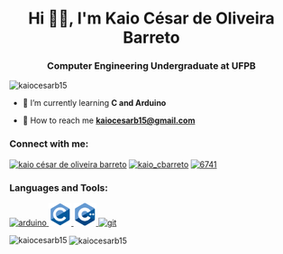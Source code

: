 <h1 align="center">Hi 👋😎, I'm Kaio César de Oliveira Barreto</h1>
<h3 align="center">Computer Engineering Undergraduate at UFPB</h3>

<p align="left"> <img src="https://komarev.com/ghpvc/?username=kaiocesarb15&label=Profile%20views&color=0e75b6&style=flat" alt="kaiocesarb15" /> </p>

- 📒 I’m currently learning **C and Arduino**

- 📨 How to reach me **kaiocesarb15@gmail.com**

<h3 align="left">Connect with me:</h3>
<p align="left">
<a href="https://linkedin.com/in/kaio-césar-de-oliveira-barreto-450a07252/" target="blank"><img align="center" src="https://raw.githubusercontent.com/rahuldkjain/github-profile-readme-generator/master/src/images/icons/Social/linked-in-alt.svg" alt="kaio césar de oliveira barreto" height="30" width="40" /></a>
<a href="https://instagram.com/kaio_cbarreto" target="blank"><img align="center" src="https://raw.githubusercontent.com/rahuldkjain/github-profile-readme-generator/master/src/images/icons/Social/instagram.svg" alt="kaio_cbarreto" height="30" width="40" /></a>
<a href="https://discord.gg/6741" target="blank"><img align="center" src="https://raw.githubusercontent.com/rahuldkjain/github-profile-readme-generator/master/src/images/icons/Social/discord.svg" alt="6741" height="30" width="40" /></a>
</p>

<h3 align="left">Languages and Tools:</h3>
<p align="left"> <a href="https://www.arduino.cc/" target="_blank" rel="noreferrer"> <img src="https://cdn.worldvectorlogo.com/logos/arduino-1.svg" alt="arduino" width="40" height="40"/> </a> <a href="https://www.cprogramming.com/" target="_blank" rel="noreferrer"> <img src="https://raw.githubusercontent.com/devicons/devicon/master/icons/c/c-original.svg" alt="c" width="40" height="40"/> </a> <a href="https://www.w3schools.com/cpp/" target="_blank" rel="noreferrer"> <img src="https://raw.githubusercontent.com/devicons/devicon/master/icons/cplusplus/cplusplus-original.svg" alt="cplusplus" width="40" height="40"/> </a> <a href="https://git-scm.com/" target="_blank" rel="noreferrer"> <img src="https://www.vectorlogo.zone/logos/git-scm/git-scm-icon.svg" alt="git" width="40" height="40"/> </a> </p>

<p><img align="left" src="https://github-readme-stats.vercel.app/api/top-langs?username=kaiocesarb15&show_icons=true&locale=en&layout=compact" alt="kaiocesarb15" /></p>

<p>&nbsp;<img align="center" src="https://github-readme-stats.vercel.app/api?username=kaiocesarb15&show_icons=true&locale=en" alt="kaiocesarb15" /></p>
